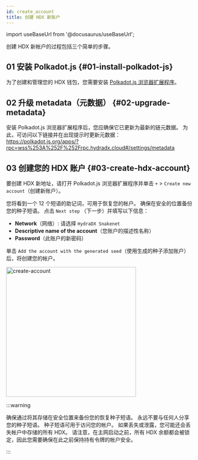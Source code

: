 ```yaml
---
id: create_account
title: 创建 HDX 新账户
---
```


import useBaseUrl from '@docusaurus/useBaseUrl';

创建 HDX 新帐户的过程包括三个简单的步骤。

## 01 安装 Polkadot.js {#01-install-polkadot-js}

为了创建和管理您的 HDX 钱包，您需要安装 [Polkadot.js 浏览器扩展程序](https://polkadot.js.org/extension/)。

## 02 升级 metadata（元数据） {#02-upgrade-metadata}

安装 Polkadot.js 浏览器扩展程序后，您应确保它已更新为最新的链元数据。 为此，可访问以下链接并在出现提示时更新元数据：
https://polkadot.js.org/apps/?rpc=wss%253A%252F%252Frpc.hydradx.cloud#/settings/metadata

## 03 创建您的 HDX 账户 {#03-create-hdx-account}

要创建 HDX 新地址，请打开 Polkadot.js 浏览器扩展程序并单击 `+` > `Create new account`（创建新账户）。

您将看到一个 12 个短语的助记词，可用于恢复您的帐户。 确保在安全的位置备份您的种子短语。 点击 `Next step` （下一步）并填写以下信息：

* **Network**（网络）: 请选择 `HydraDX Snakenet`
* **Descriptive name of the account**（您账户的描述性名称）
* **Password**（此账户的新密码）

单击 `Add the account with the generated seed`（使用生成的种子添加账户）后，将创建您的帐户。

<div style={{textAlign: 'center'}}>
  <img alt="create-account" src={useBaseUrl('/create-account/create-account.png')} width="350px" />
</div>

:::warning 

确保通过将其存储在安全位置来备份您的恢复种子短语。 永远不要与任何人分享您的种子短语。 种子短语可用于访问您的帐户。 如果丢失或泄露，您可能还会丢失帐户中存储的所有 HDX。 请注意，在主网启动之前，所有 HDX 余额都会被锁定，因此您需要确保在此之前保持持有令牌的帐户安全。

:::
